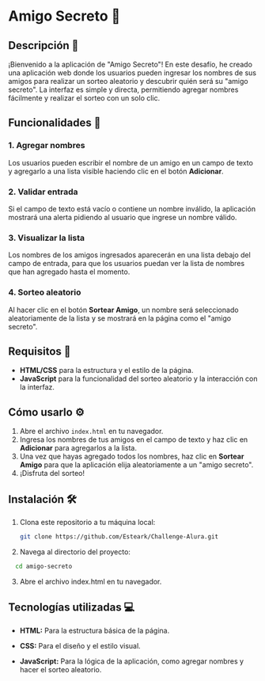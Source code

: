 # Amigo Secreto 🎁

## Descripción 📝

¡Bienvenido a la aplicación de "Amigo Secreto"! En este desafío, he creado una aplicación web donde los usuarios pueden ingresar los nombres de sus amigos para realizar un sorteo aleatorio y descubrir quién será su "amigo secreto". La interfaz es simple y directa, permitiendo agregar nombres fácilmente y realizar el sorteo con un solo clic.

## Funcionalidades 🔧

### 1. **Agregar nombres**

Los usuarios pueden escribir el nombre de un amigo en un campo de texto y agregarlo a una lista visible haciendo clic en el botón **Adicionar**.

### 2. **Validar entrada**

Si el campo de texto está vacío o contiene un nombre inválido, la aplicación mostrará una alerta pidiendo al usuario que ingrese un nombre válido.

### 3. **Visualizar la lista**

Los nombres de los amigos ingresados aparecerán en una lista debajo del campo de entrada, para que los usuarios puedan ver la lista de nombres que han agregado hasta el momento.

### 4. **Sorteo aleatorio**

Al hacer clic en el botón **Sortear Amigo**, un nombre será seleccionado aleatoriamente de la lista y se mostrará en la página como el "amigo secreto".

## Requisitos 🚀

- **HTML/CSS** para la estructura y el estilo de la página.
- **JavaScript** para la funcionalidad del sorteo aleatorio y la interacción con la interfaz.

## Cómo usarlo ⚙️

1. Abre el archivo `index.html` en tu navegador.
2. Ingresa los nombres de tus amigos en el campo de texto y haz clic en **Adicionar** para agregarlos a la lista.
3. Una vez que hayas agregado todos los nombres, haz clic en **Sortear Amigo** para que la aplicación elija aleatoriamente a un "amigo secreto".
4. ¡Disfruta del sorteo!

## Instalación 🛠️

1. Clona este repositorio a tu máquina local:
   ```bash
   git clone https://github.com/Esteark/Challenge-Alura.git
   ```
2. Navega al directorio del proyecto:

```bash
  cd amigo-secreto
```

3. Abre el archivo index.html en tu navegador.

## Tecnologías utilizadas 💻

- **HTML:** Para la estructura básica de la página.

- **CSS:** Para el diseño y el estilo visual.

- **JavaScript:** Para la lógica de la aplicación, como agregar nombres y hacer el sorteo aleatorio.
